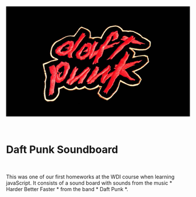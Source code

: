 <p align="center">
  <a href="http://anacgbarreto.com/daft-punk-soundboard/">
    <img src="daftpunk.jpg" width="546">
  </a>
</p>
<br>

# Daft Punk Soundboard

<br>
<p>This was one of our first homeworks at the WDI course when learning javaScript. It consists of a sound board with sounds from the music * Harder Better Faster * from the band * Daft Punk *.</p>
